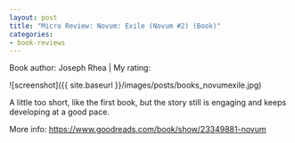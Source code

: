 ```yaml
---
layout: post
title: "Micro Review: Novum: Exile (Novum #2) (Book)"
categories:
- book-reviews
---
```


<p>Book author: Joseph Rhea | My rating:&nbsp;&nbsp;<i class="fa fa-star"></i><i class="fa fa-star"></i><i class="fa fa-star"></i><i class="fa fa-star-half-empty"></i><i class="fa fa-star-o "></i></p>


![screenshot]({{ site.baseurl }}/images/posts/books_novumexile.jpg)


<p>A little too short, like the first book, but the story still is engaging and keeps developing at a good pace.<p>
<p>More info: <a href="https://www.goodreads.com/book/show/23349881-novum">https://www.goodreads.com/book/show/23349881-novum</a><p>

